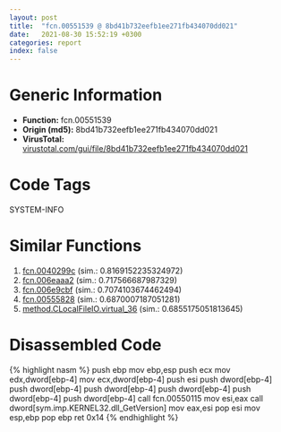 ```yaml
---
layout: post
title:  "fcn.00551539 @ 8bd41b732eefb1ee271fb434070dd021"
date:   2021-08-30 15:52:19 +0300
categories: report
index: false
---
```


# Generic Information
- **Function:** fcn.00551539
- **Origin (md5):** 8bd41b732eefb1ee271fb434070dd021
- **VirusTotal:** [virustotal.com/gui/file/8bd41b732eefb1ee271fb434070dd021][virustotal_ref]

# Code Tags
<span class="tag" id="SYSTEM-INFO">SYSTEM-INFO</span>


# Similar Functions

1. [fcn.0040299c][similar_1_ref] (sim.: 0.8169152235324972)
2. [fcn.006eaaa2][similar_2_ref] (sim.: 0.717566687987329)
3. [fcn.006e9cbf][similar_3_ref] (sim.: 0.7074103674462494)
4. [fcn.00555828][similar_4_ref] (sim.: 0.6870007187051281)
5. [method.CLocalFileIO.virtual\_36][similar_5_ref] (sim.: 0.6855175051813645)


# Disassembled Code

{% highlight nasm %}
push ebp
mov ebp,esp
push ecx
mov edx,dword[ebp-4]
mov ecx,dword[ebp-4]
push esi
push dword[ebp-4]
push dword[ebp-4]
push dword[ebp-4]
push dword[ebp-4]
push dword[ebp-4]
push dword[ebp-4]
call fcn.00550115
mov esi,eax
call dword[sym.imp.KERNEL32.dll_GetVersion]
mov eax,esi
pop esi
mov esp,ebp
pop ebp
ret 0x14
{% endhighlight %}


[similar_1_ref]: /report/fcn.0040299c@35459c3a1793526709d42ddd5b0c1d53
[similar_2_ref]: /report/fcn.006eaaa2@fbd2d2cf5732b6dc605224aefdaa4c3e
[similar_3_ref]: /report/fcn.006e9cbf@fbd2d2cf5732b6dc605224aefdaa4c3e
[similar_4_ref]: /report/fcn.00555828@c60344b51fa39a329b92557d24ff7670
[similar_5_ref]: /report/method.CLocalFileIO.virtual_36@3dfcfb1d918b690c00de324bcfcdc082
[virustotal_ref]: https://www.virustotal.com/gui/file/8bd41b732eefb1ee271fb434070dd021